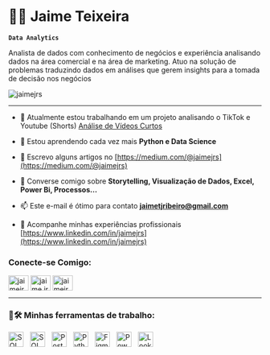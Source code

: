 # 🎲🎯 Jaime Teixeira

**`Data Analytics`**

Analista de dados com conhecimento de negócios e experiência analisando dados na área comercial e na área de marketing. Atuo na solução de problemas traduzindo dados em análises que gerem insights para a tomada de decisão nos negócios

<p align="left"> <img src="https://komarev.com/ghpvc/?username=jaimejrs&label=Profile%20views&color=0e75b6&style=flat" alt="jaimejrs" /> </p>

---

- 🔭 Atualmente estou trabalhando em um projeto analisando o TikTok e Youtube (Shorts) [Análise de Vídeos Curtos](https://github.com/jaimejrs/tiktok-and-youtube-analysis)

- 🌱 Estou aprendendo cada vez mais **Python e Data Science**

- 📝 Escrevo alguns artigos no [https://medium.com/@jaimejrs](https://medium.com/@jaimejrs)

- 💬 Converse comigo sobre **Storytelling, Visualização de Dados, Excel, Power Bi, Processos...**

- 📫 Este e-mail é ótimo para contato **jaimetjribeiro@gmail.com**

- 📄 Acompanhe minhas experiências profissionais [https://www.linkedin.com/in/jaimejrs](https://www.linkedin.com/in/jaimejrs)


<h3 align="left">Conecte-se Comigo:</h3>
<p align="left">
<a href="https://linkedin.com/in/jaimejrs" target="blank"><img align="center" src="https://raw.githubusercontent.com/rahuldkjain/github-profile-readme-generator/master/src/images/icons/Social/linked-in-alt.svg" alt="jaimejrs" height="30" width="40" /></a>
<a href="https://instagram.com/jaime.jrs" target="blank"><img align="center" src="https://raw.githubusercontent.com/rahuldkjain/github-profile-readme-generator/master/src/images/icons/Social/instagram.svg" alt="jaime.jrs" height="30" width="40" /></a>
<a href="https://medium.com/@jaimejrs" target="blank"><img align="center" src="https://raw.githubusercontent.com/rahuldkjain/github-profile-readme-generator/master/src/images/icons/Social/medium.svg" alt="jaimejrs" height="30" width="40" /></a>
</p>

---
### 🤖🛠️ Minhas ferramentas de trabalho:

<img align="left" alt="SQL" title="SQL" width="30px" style="padding-right: 10px;" src="https://cdn.jsdelivr.net/gh/devicons/devicon@latest/icons/azuresqldatabase/azuresqldatabase-original.svg" /> <img align="left" alt="SQLServer" title="SQLServer" width="30px" style="padding-right: 10px;" src="https://cdn.jsdelivr.net/gh/devicons/devicon@latest/icons/microsoftsqlserver/microsoftsqlserver-original.svg" /> <img align="left" alt="PostgreSql" title="PostgreSql" width="30px" style="padding-right: 10px;" src="https://cdn.jsdelivr.net/gh/devicons/devicon@latest/icons/postgresql/postgresql-original.svg" /> <img align="left" alt="Python" title="Python" width="30px" style="padding-right: 10px;" src="https://img.icons8.com/?size=100&id=Rc0Xn5AtE8kX&format=png&color=000000" /> <img align="left" alt="Figma" title="Figma" width="30px" style="padding-right: 10px;" src="https://cdn.jsdelivr.net/gh/devicons/devicon@latest/icons/figma/figma-original.svg" /> <img align="left" alt="Power Bi" title="Power Bi" width="30px" style="padding-right: 10px;" src="https://img.icons8.com/?size=100&id=qYfwpsRXEcpc&format=png&color=000000" /> <img align="left" alt="Looker Studio" title="Looker Studio" width="30px" style="padding-right: 10px;" src="https://img.icons8.com/?size=100&id=SruJhzn0nnLl&format=png&color=000000" />
<!--
## Hi there 👋!



**jaimejrs/jaimejrs** is a ✨ _special_ ✨ 


Here are some ideas to get you started:
[Uploading icons8-python.json…]()

- 🔭 I’m currently working on ...
- 🌱 I’m currently learning ...
- 👯 I’m looking to collaborate on ...
- 🤔 I’m looking for help with ...
- 💬 Ask me about ...
- 📫 How to reach me: ...
- 😄 Pronouns: ...
- ⚡ Fun fact: ...
-->
